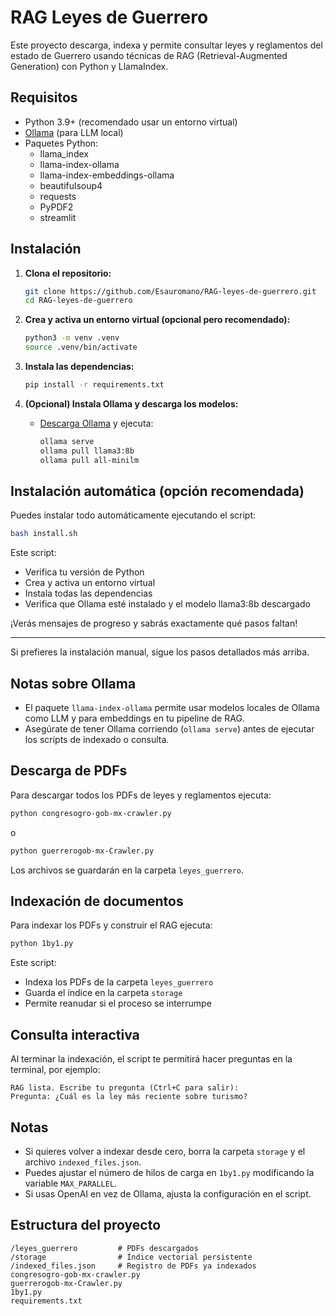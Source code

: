 # RAG Leyes de Guerrero

Este proyecto descarga, indexa y permite consultar leyes y reglamentos del estado de Guerrero usando técnicas de RAG (Retrieval-Augmented Generation) con Python y LlamaIndex.

## Requisitos

- Python 3.9+ (recomendado usar un entorno virtual)
- [Ollama](https://ollama.com/) (para LLM local)
- Paquetes Python:
  - llama_index
  - llama-index-ollama
  - llama-index-embeddings-ollama
  - beautifulsoup4
  - requests
  - PyPDF2
  - streamlit

## Instalación

1. **Clona el repositorio:**
   ```sh
   git clone https://github.com/Esauromano/RAG-leyes-de-guerrero.git
   cd RAG-leyes-de-guerrero
   ```

2. **Crea y activa un entorno virtual (opcional pero recomendado):**
   ```sh
   python3 -m venv .venv
   source .venv/bin/activate
   ```

3. **Instala las dependencias:**
   ```sh
   pip install -r requirements.txt
   ```

4. **(Opcional) Instala Ollama y descarga los modelos:**
   - [Descarga Ollama](https://ollama.com/download) y ejecuta:
     ```sh
     ollama serve
     ollama pull llama3:8b
     ollama pull all-minilm
     ```

## Instalación automática (opción recomendada)

Puedes instalar todo automáticamente ejecutando el script:

```sh
bash install.sh
```

Este script:
- Verifica tu versión de Python
- Crea y activa un entorno virtual
- Instala todas las dependencias
- Verifica que Ollama esté instalado y el modelo llama3:8b descargado

¡Verás mensajes de progreso y sabrás exactamente qué pasos faltan!

---

Si prefieres la instalación manual, sigue los pasos detallados más arriba.

## Notas sobre Ollama

- El paquete `llama-index-ollama` permite usar modelos locales de Ollama como LLM y para embeddings en tu pipeline de RAG.
- Asegúrate de tener Ollama corriendo (`ollama serve`) antes de ejecutar los scripts de indexado o consulta.

## Descarga de PDFs

Para descargar todos los PDFs de leyes y reglamentos ejecuta:

```sh
python congresogro-gob-mx-crawler.py
```
o
```sh
python guerrerogob-mx-Crawler.py
```

Los archivos se guardarán en la carpeta `leyes_guerrero`.

## Indexación de documentos

Para indexar los PDFs y construir el RAG ejecuta:

```sh
python 1by1.py
```

Este script:
- Indexa los PDFs de la carpeta `leyes_guerrero`
- Guarda el índice en la carpeta `storage`
- Permite reanudar si el proceso se interrumpe

## Consulta interactiva

Al terminar la indexación, el script te permitirá hacer preguntas en la terminal, por ejemplo:

```
RAG lista. Escribe tu pregunta (Ctrl+C para salir):
Pregunta: ¿Cuál es la ley más reciente sobre turismo?
```

## Notas

- Si quieres volver a indexar desde cero, borra la carpeta `storage` y el archivo `indexed_files.json`.
- Puedes ajustar el número de hilos de carga en `1by1.py` modificando la variable `MAX_PARALLEL`.
- Si usas OpenAI en vez de Ollama, ajusta la configuración en el script.

## Estructura del proyecto

```
/leyes_guerrero         # PDFs descargados
/storage                # Índice vectorial persistente
/indexed_files.json     # Registro de PDFs ya indexados
congresogro-gob-mx-crawler.py
guerrerogob-mx-Crawler.py
1by1.py
requirements.txt
```